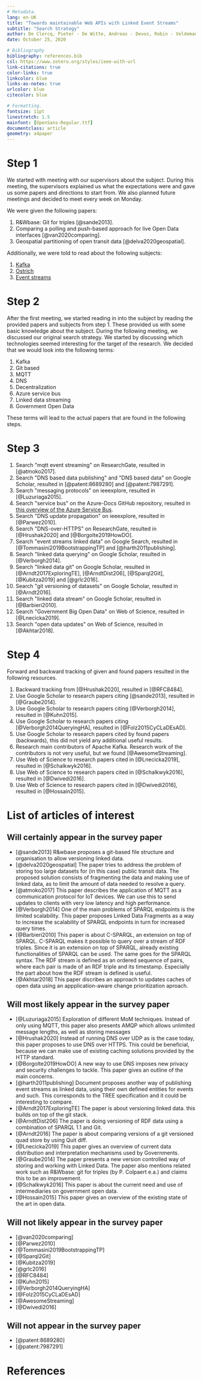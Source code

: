 ```yaml
---
# Metadata.
lang: en-UK
title: "Towards maintainable Web APIs with Linked Event Streams"
subtitle: "Search Strategy"
author: De Clercq, Pieter - De Witte, Andreas - Devos, Robin - Veldeman, Sieben
date: October 25, 2020

# Bibliography
bibliography: references.bib
csl: https://www.zotero.org/styles/ieee-with-url
link-citations: true
color-links: true
linkcolor: blue
links-as-notes: true
urlcolor: blue
citecolor: blue

# Formatting.
fontsize: 11pt
linestretch: 1.5
mainfont: [OpenSans-Regular.ttf]
documentclass: article
geometry: a4paper
---
```


# Step 1
We started with meeting with our supervisors about the subject. During this meeting, the supervisors explained us what the expectations were and gave us some papers and directions to start from. We also planned future meetings and decided to meet every week on Monday. 

We were given the following papers:

1. R&Wbase: Git for triples [@sande2013].
2. Comparing a polling and push-based approach for live Open Data interfaces [@van2020comparing].
3. Geospatial partitioning of open transit data [@delva2020geospatial].

Additionally, we were told to read about the following subjects:

1. [Kafka](https://kafka.apache.org/)
2. [Ostrich](https://github.com/rdfostrich/ostrich)
3. [Event streams](https://github.com/TREEcg/specification/tree/master/examples/eventstreams)


# Step 2
After the first meeting, we started reading in into the subject by reading the provided papers and subjects from step 1. These provided us with some basic knowledge about the subject. During the following meeting, we discussed our original search strategy. We started by discussing which technologies seemed interesting for the target of the research. We decided that we would look into the following terms:

1. Kafka
2. Git based
3. MQTT
4. DNS
5. Decentralization
6. Azure service bus
7. Linked data streaming
8. Government Open Data

These terms will lead to the actual papers that are found in the following steps.

# Step 3
1. Search "mqtt event streaming" on ResearchGate, resulted in [@atmoko2017].
2. Search "DNS based data publishing" and "DNS based data" on Google Scholar, resulted in [@patent:8689280] and [@patent:7987291].
3. Search "messaging protocols" on ieeexplore, resulted in [@Luzuriaga2015].
4. Search "service bus" on the Azure-Docs GitHub repository, resulted in [this overview of the Azure Service Bus](https://github.com/MicrosoftDocs/azure-docs/blob/master/articles/service-bus-messaging/).
5. Search "DNS update propagation" on ieeexplore, resulted in [@Parwez2010].
6. Search "DNS-over-HTTPS" on ResearchGate, resulted in [@Hrushak2020] and [@Borgolte2019HowDO].
7. Search "event streams linked data" on Google Search, resulted in  [@Tommasini2019BootstrappingTP] and [@harth2011publishing].
8. Search "linked data querying" on Google Scholar, resulted in [@Verborgh2014].
9. Search "linked data git" on Google Scholar, resulted in [@Arndt2017ExploringTE], [@ArndtDist206], [@Sparql2Git], [@Kubitza2019] and [@grlc2016].
14. Search "git versioning of datasets" on Google Scholar, resulted in [@Arndt2016].
15. Search "linked data stream" on Google Scholar, resulted in [@Barbieri2010].
16. Search "Government Big Open Data" on Web of Science, resulted in [@Lnecicka2019].
17. Search "open data updates" on Web of Science, resulted in [@Akhtar2018].


# Step 4
Forward and backward tracking of given and found papers resulted in the following resources.

1. Backward tracking from [@Hrushak2020], resulted in [@RFC8484].
2. Use Google Scholar to research papers citing [@sande2013], resulted in [@Graube2014].
3. Use Google Scholar to research papers citing [@Verborgh2014], resulted in [@Kuhn2015]. 
4. Use Google Scholar to research papers citing [@Verborgh2014QueryingHA], resulted in [@Folz2015CyCLaDEsAD].
5. Use Google Scholar to research papers cited by found papers (backwards), this did not yield any additional useful results.
6. Research main contributors of Apache Kafka. Research work of the contributors is not very useful, but we found [@AwesomeStreaming].
7. Use Web of Science to research papers cited in [@Lnecicka2019], resulted in [@Schalkwyk2016].
8. Use Web of Science to research papers cited in [@Schalkwyk2016], resulted in [@Dwivedi2016].
9. Use Web of Science to research papers cited in [@Dwivedi2016], resulted in [@Hossain2015].

# List of articles of interest
## Will certainly appear in the survey paper
- [@sande2013] R&wbase proposes a git-based file structure and organisation to allow versioning linked data.
- [@delva2020geospatial] The paper tries to address the problem of storing too large datasets for (in this case) public transit data. The proposed solution consists of fragmenting the data and making use of linked data, as to limit the amount of data needed to resolve a query.
- [@atmoko2017] This paper describes the application of MQTT as a communication protocol for IoT devices. We can use this to send updates to clients with very low latency and high performance.
- [@Verborgh2014] One of the main problems of SPARQL endpoints is the limited scalability. This paper proposes Linked Data Fragments as a way to increase the scalability of SPARQL endpoints in turn for increased query times.
- [@Barbieri2010] This paper is about C-SPARQL, an extension on top of SPARQL. C-SPARQL makes it possible to query over a stream of RDF triples. Since it is an extension on top of SPARQL, already existing functionalities of SPARQL can be used. The same goes for the SPARQL syntax. The RDF stream is defined as an ordered sequence of pairs, where each pair is made of an RDF triple and its timestamp. Especially the part about how the RDF stream is defined is useful.
- [@Akhtar2018] This paper discribes an approach to updates caches of open data using an appplication-aware change prioritization aproach.

## Will most likely appear in the survey paper
- [@Luzuriaga2015] Exploration of different MoM techniques. Instead of only using MQTT, this paper also presents AMQP which allows unlimited message lengths, as well as storing messages
- [@Hrushak2020] Instead of running DNS over UDP as is the case today, this paper proposes to use DNS over HTTPS. This could be beneficial, because we can make use of existing caching solutions provided by the HTTP standard.
- [@Borgolte2019HowDO] A new way to use DNS imposes new privacy and security challenges to tackle. This paper gives an outline of the main concerns.
- [@harth2011publishing] Document proposes another way of publishing event streams as linked data, using their own defined entities for events and such. This corresponds to the TREE specification and it could be interesting to compare.
- [@Arndt2017ExploringTE] The paper is about versioning linked data. this builds on top of the git stack.
- [@ArndtDist206] The paper is doing versioning of RDF data using a combination of SPARQL 1.1 and Git.
- [@Arndt2016] The paper is about comparing versions of a git versioned quad store by using Quit diff.
- [@Lnecicka2019] This paper gives an overview of current data distribution and interpretation mechanisms used by Governments.
- [@Graube2014] The paper presents a new version controlled way of storing and working with Linked Data. The paper also mentions related work such as R&Wbase: git for triples (by P. Colpaert e.a.) and claims this to be an improvement.
- [@Schalkwyk2016] This paper is about the current need and use of intermediaries on government open data.
- [@Hossain2015] This paper gives an overview of the existing state of the art in open data.

## Will not likely appear in the survey paper
- [@van2020comparing]
- [@Parwez2010]
- [@Tommasini2019BootstrappingTP]
- [@Sparql2Git]
- [@Kubitza2019]
- [@grlc2016]
- [@RFC8484]
- [@Kuhn2015]
- [@Verborgh2014QueryingHA]
- [@Folz2015CyCLaDEsAD]
- [@AwesomeStreaming]
- [@Dwivedi2016]

## Will not appear in the survey paper
- [@patent:8689280]
- [@patent:7987291]


# References